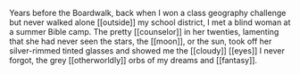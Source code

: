 Years before the Boardwalk, back when I won a class geography challenge but never walked alone [[outside]] my school district, I met a blind woman at a summer Bible camp. The pretty [[counselor]] in her twenties, lamenting that she had never seen the stars, the [[moon]], or the sun, took off her silver-rimmed tinted glasses and showed me the [[cloudy]] [[eyes]] I never forgot, the grey [[otherworldly]] orbs of my dreams and [[fantasy]].  
